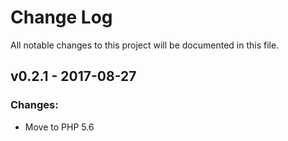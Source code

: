 # Change Log
All notable changes to this project will be documented in this file.

## v0.2.1 - 2017-08-27
### Changes:
 - Move to PHP 5.6
